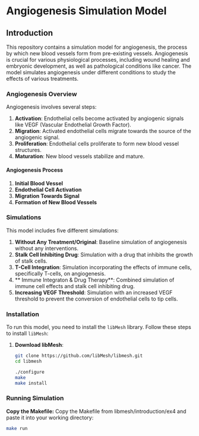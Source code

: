 # Angiogenesis Simulation Model

## Introduction

This repository contains a simulation model for angiogenesis, the process by which new blood vessels form from pre-existing vessels. Angiogenesis is crucial for various physiological processes, including wound healing and embryonic development, as well as pathological conditions like cancer. The model simulates angiogenesis under different conditions to study the effects of various treatments.

### Angiogenesis Overview

Angiogenesis involves several steps:
1. **Activation**: Endothelial cells become activated by angiogenic signals like VEGF (Vascular Endothelial Growth Factor).
2. **Migration**: Activated endothelial cells migrate towards the source of the angiogenic signal.
3. **Proliferation**: Endothelial cells proliferate to form new blood vessel structures.
4. **Maturation**: New blood vessels stabilize and mature.

#### Angiogenesis Process

1. **Initial Blood Vessel**
2. **Endothelial Cell Activation**
3. **Migration Towards Signal**
4. **Formation of New Blood Vessels**
### Simulations

This model includes five different simulations:
1. **Without Any Treatment/Original**: Baseline simulation of angiogenesis without any interventions.
2. **Stalk Cell Inhibiting Drug**: Simulation with a drug that inhibits the growth of stalk cells.
3. **T-Cell Integration**: Simulation incorporating the effects of immune cells, specifically T-cells, on angiogenesis.
4. ** Immune Integraton & Drug Therapy**: Combined simulation of immune cell effects and stalk cell inhibiting drug.
5. **Increasing VEGF Threshold**: Simulation with an increased VEGF threshold to prevent the conversion of endothelial cells to tip cells.

### Installation

To run this model, you need to install the `libMesh` library. Follow these steps to install `libMesh`:

1. **Download libMesh**:
   ```sh
   git clone https://github.com/libMesh/libmesh.git
   cd libmesh

   ./configure
   make
   make install

### Running Simulation
**Copy the Makefile:**
Copy the Makefile from libmesh/introduction/ex4 and paste it into your working directory:
 ```sh
 make run
